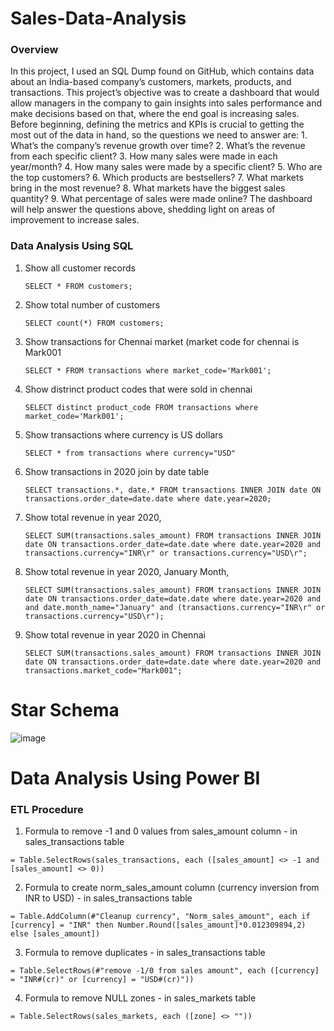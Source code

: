 # Sales-Data-Analysis
### Overview
In this project, I used an SQL Dump found on GitHub, which contains data about an India-based company’s customers, markets, products, and transactions.
This project’s objective was to create a dashboard that would allow managers in the company to gain insights into sales performance and make decisions based on that, where the end goal is increasing sales.
Before beginning, defining the metrics and KPIs is crucial to getting the most out of the data in hand, so the questions we need to answer are:
     1.	What’s the company’s revenue growth over time?
     2.	What’s the revenue from each specific client?
     3.	How many sales were made in each year/month?
     4.	How many sales were made by a specific client?
     5.	Who are the top customers?
     6.	Which products are bestsellers?
     7.	What markets bring in the most revenue?
     8.	What markets have the biggest sales quantity?
     9.	What percentage of sales were made online?
The dashboard will help answer the questions above, shedding light on areas of improvement to increase sales.


### Data Analysis Using SQL

1. Show all customer records

    `SELECT * FROM customers;`

1. Show total number of customers

    `SELECT count(*) FROM customers;`

1. Show transactions for Chennai market (market code for chennai is Mark001

    `SELECT * FROM transactions where market_code='Mark001';`

1. Show distrinct product codes that were sold in chennai

    `SELECT distinct product_code FROM transactions where market_code='Mark001';`

1. Show transactions where currency is US dollars

    `SELECT * from transactions where currency="USD"`

1. Show transactions in 2020 join by date table

    `SELECT transactions.*, date.* FROM transactions INNER JOIN date ON transactions.order_date=date.date where date.year=2020;`

1. Show total revenue in year 2020,

    `SELECT SUM(transactions.sales_amount) FROM transactions INNER JOIN date ON transactions.order_date=date.date where date.year=2020 and transactions.currency="INR\r" or transactions.currency="USD\r";`
	
1. Show total revenue in year 2020, January Month,

    `SELECT SUM(transactions.sales_amount) FROM transactions INNER JOIN date ON transactions.order_date=date.date where date.year=2020 and and date.month_name="January" and (transactions.currency="INR\r" or transactions.currency="USD\r");`

1. Show total revenue in year 2020 in Chennai

    `SELECT SUM(transactions.sales_amount) FROM transactions INNER JOIN date ON transactions.order_date=date.date where date.year=2020
and transactions.market_code="Mark001";`


Star Schema
============================
![image](https://user-images.githubusercontent.com/92683172/192153405-22568e52-0b57-40c6-a5d4-8c673a97d7d3.png)


Data Analysis Using Power BI
============================

### ETL Procedure

1. Formula to remove -1 and 0 values from sales_amount column - in sales_transactions table

`= Table.SelectRows(sales_transactions, each ([sales_amount] <> -1 and [sales_amount] <> 0))`

2. Formula to create norm_sales_amount column (currency inversion from INR to USD) - in sales_transactions table

`= Table.AddColumn(#"Cleanup currency", "Norm_sales_amount", each if [currency] = "INR" then Number.Round([sales_amount]*0.012309894,2) else [sales_amount])`

3. Formula to remove duplicates - in sales_transactions table

`= Table.SelectRows(#"remove -1/0 from sales amount", each ([currency] = "INR#(cr)" or [currency] = "USD#(cr)"))`

4. Formula to remove NULL zones - in sales_markets table

`= Table.SelectRows(sales_markets, each ([zone] <> ""))`

